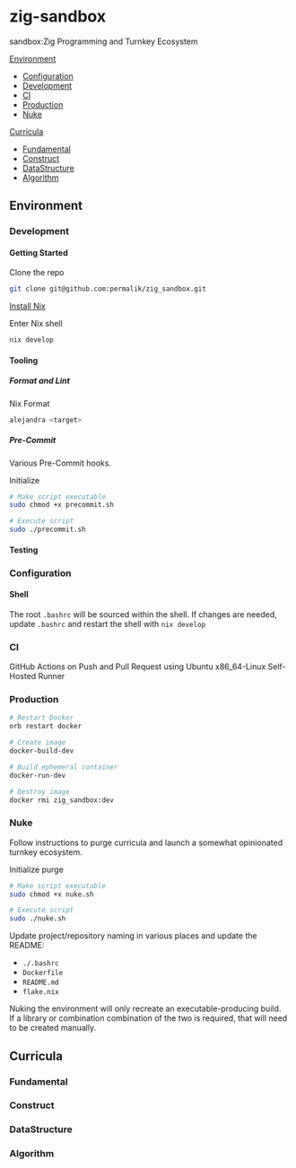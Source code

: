 # zig-sandbox
sandbox:Zig Programming and Turnkey Ecosystem

[Environment](#environment)
- [Configuration](#configuration)
- [Development](#development)
- [CI](#ci)
- [Production](#production)
- [Nuke](#nuke)

[Curricula](#curricula)
- [Fundamental](#fundamental)
- [Construct](#construct)
- [DataStructure](#datastructure)
- [Algorithm](#algorithm)

## Environment
### Development
#### Getting Started
Clone the repo
```sh
git clone git@github.com:permalik/zig_sandbox.git
```

[Install Nix](https://nixos.org/download/)

Enter Nix shell
```sh
nix develop
```

#### Tooling
##### Format and Lint
Nix Format
```sh
alejandra <target>
```

##### Pre-Commit
Various Pre-Commit hooks.

Initialize
```sh
# Make script executable
sudo chmod +x precommit.sh

# Execute script
sudo ./precommit.sh
```
<!--TODO:
##### Secret Management
-->

#### Testing
<!--TODO:-->

### Configuration
#### Shell
The root `.bashrc` will be sourced within the shell.
If changes are needed, update `.bashrc` and restart the shell with `nix develop`

### CI
GitHub Actions on Push and Pull Request using Ubuntu x86_64-Linux Self-Hosted Runner
<!--TODO:
Secret Management
-->
<!--TODO:
Dependabot
-->

### Production
```sh
# Restart Docker
orb restart docker

# Create image
docker-build-dev

# Build ephemeral container
docker-run-dev

# Destroy image
docker rmi zig_sandbox:dev
```

<!--TODO:
Development Build
Production Build
Continuous Delivery
-->

### Nuke
Follow instructions to purge curricula and launch a somewhat opinionated turnkey ecosystem.

Initialize purge
```sh
# Make script executable
sudo chmod +x nuke.sh

# Execute script
sudo ./nuke.sh
```

Update project/repository naming in various places and update the README:
- `./.bashrc`
- `Dockerfile`
- `README.md`
- `flake.nix`

Nuking the environment will only recreate an executable-producing build.  
If a library or combination combination of the two is required, that will need to be created manually.

<!--TODO:-->

## Curricula
### Fundamental
### Construct
### DataStructure
### Algorithm
